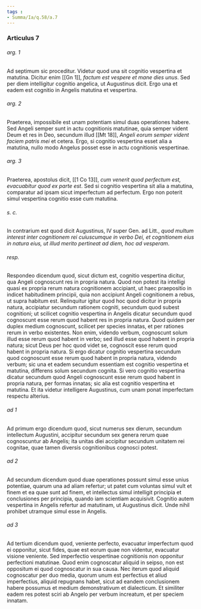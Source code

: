 ```yaml
---
tags : 
- Summa/Ia/q.58/a.7
---
```


### Articulus 7

###### arg. 1
Ad septimum sic proceditur. Videtur quod una sit cognitio vespertina et matutina. Dicitur enim [[Gn 1]], *factum est vespere et mane dies unus*. Sed per diem intelligitur cognitio angelica, ut Augustinus dicit. Ergo una et eadem est cognitio in Angelis matutina et vespertina.

###### arg. 2
Praeterea, impossibile est unam potentiam simul duas operationes habere. Sed Angeli semper sunt in actu cognitionis matutinae, quia semper vident Deum et res in Deo, secundum illud [[Mt 18]], *Angeli eorum semper vident faciem patris mei* et cetera. Ergo, si cognitio vespertina esset alia a matutina, nullo modo Angelus posset esse in actu cognitionis vespertinae.

###### arg. 3
Praeterea, apostolus dicit, [[1 Co 13]], *cum venerit quod perfectum est, evacuabitur quod ex parte est*. Sed si cognitio vespertina sit alia a matutina, comparatur ad ipsam sicut imperfectum ad perfectum. Ergo non poterit simul vespertina cognitio esse cum matutina.

###### s. c.
In contrarium est quod dicit Augustinus, IV super Gen. ad Litt., *quod multum interest inter cognitionem rei cuiuscumque in verbo Dei, et cognitionem eius in natura eius, ut illud merito pertineat ad diem, hoc ad vesperam*.

###### resp.
Respondeo dicendum quod, sicut dictum est, cognitio vespertina dicitur, qua Angeli cognoscunt res in propria natura. Quod non potest ita intelligi quasi ex propria rerum natura cognitionem accipiant, ut haec praepositio in indicet habitudinem principii, quia non accipiunt Angeli cognitionem a rebus, ut supra habitum est. Relinquitur igitur quod hoc quod dicitur in propria natura, accipiatur secundum rationem cogniti, secundum quod subest cognitioni; ut scilicet cognitio vespertina in Angelis dicatur secundum quod cognoscunt esse rerum quod habent res in propria natura. Quod quidem per duplex medium cognoscunt, scilicet per species innatas, et per rationes rerum in verbo existentes. Non enim, videndo verbum, cognoscunt solum illud esse rerum quod habent in verbo; sed illud esse quod habent in propria natura; sicut Deus per hoc quod videt se, cognoscit esse rerum quod habent in propria natura. Si ergo dicatur cognitio vespertina secundum quod cognoscunt esse rerum quod habent in propria natura, videndo verbum; sic una et eadem secundum essentiam est cognitio vespertina et matutina, differens solum secundum cognita. Si vero cognitio vespertina dicatur secundum quod Angeli cognoscunt esse rerum quod habent in propria natura, per formas innatas; sic alia est cognitio vespertina et matutina. Et ita videtur intelligere Augustinus, cum unam ponat imperfectam respectu alterius.

###### ad 1
Ad primum ergo dicendum quod, sicut numerus sex dierum, secundum intellectum Augustini, accipitur secundum sex genera rerum quae cognoscuntur ab Angelis; ita unitas diei accipitur secundum unitatem rei cognitae, quae tamen diversis cognitionibus cognosci potest.

###### ad 2
Ad secundum dicendum quod duae operationes possunt simul esse unius potentiae, quarum una ad aliam refertur; ut patet cum voluntas simul vult et finem et ea quae sunt ad finem, et intellectus simul intelligit principia et conclusiones per principia, quando iam scientiam acquisivit. Cognitio autem vespertina in Angelis refertur ad matutinam, ut Augustinus dicit. Unde nihil prohibet utramque simul esse in Angelis.

###### ad 3
Ad tertium dicendum quod, veniente perfecto, evacuatur imperfectum quod ei opponitur, sicut fides, quae est eorum quae non videntur, evacuatur visione veniente. Sed imperfectio vespertinae cognitionis non opponitur perfectioni matutinae. Quod enim cognoscatur aliquid in seipso, non est oppositum ei quod cognoscatur in sua causa. Nec iterum quod aliquid cognoscatur per duo media, quorum unum est perfectius et aliud imperfectius, aliquid repugnans habet, sicut ad eandem conclusionem habere possumus et medium demonstrativum et dialecticum. Et similiter eadem res potest sciri ab Angelo per verbum increatum, et per speciem innatam.

